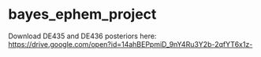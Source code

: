 # bayes_ephem_project

Download DE435 and DE436 posteriors here: https://drive.google.com/open?id=14ahBEPpmiD_9nY4Ru3Y2b-2qfYT6x1z-
